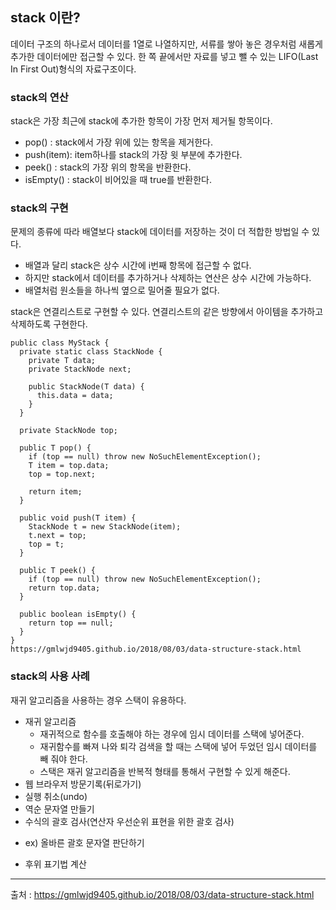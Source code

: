 ## stack 이란?
데이터 구조의 하나로서 데이터를 1열로 나열하지만, 서류를 쌓아 놓은 경우처럼 새롭게 추가한 데이터에만 접근할 수 있다.
한 쪽 끝에서만 자료를 넣고 뺄 수 있는 LIFO(Last In First Out)형식의 자료구조이다.

### stack의 연산
stack은 가장 최근에 stack에 추가한 항목이 가장 먼저 제거될 항목이다.

* pop() : stack에서 가장 위에 있는 항목을 제거한다.
* push(item): item하나를 stack의 가장 윗 부분에 추가한다.
* peek() : stack의 가장 위의 항목을 반환한다.
* isEmpty() : stack이 비어있을 때 true를 반환한다.

### stack의 구현
문제의 종류에 따라 배열보다 stack에 데이터를 저장하는 것이 더 적합한 방법일 수 있다.
* 배열과 달리 stack은 상수 시간에 i번째 항목에 접근할 수 없다.
* 하지만 stack에서 데이터를 추가하거나 삭제하는 연산은 상수 시간에 가능하다.
* 배열처럼 원소들을 하나씩 옆으로 밀어줄 필요가 없다.  

stack은 연결리스트로 구현할 수 있다. 연결리스트의 같은 방향에서 아이템을 추가하고 삭제하도록 구현한다.

```$xslt
public class MyStack {
  private static class StackNode {
    private T data;
    private StackNode next;

    public StackNode(T data) {
      this.data = data;
    }
  }

  private StackNode top;

  public T pop() {
    if (top == null) throw new NoSuchElementException();
    T item = top.data;
    top = top.next;

    return item;
  }

  public void push(T item) {
    StackNode t = new StackNode(item);
    t.next = top;
    top = t;
  }

  public T peek() {
    if (top == null) throw new NoSuchElementException();
    return top.data;
  }

  public boolean isEmpty() {
    return top == null;
  }
}
https://gmlwjd9405.github.io/2018/08/03/data-structure-stack.html
```
### stack의 사용 사례
재귀 알고리즘을 사용하는 경우 스택이 유용하다.
* 재귀 알고리즘
    - 재귀적으로 함수를 호출해야 하는 경우에 임시 데이터를 스택에 넣어준다.  
    - 재귀함수를 빠져 나와 퇴각 검색을 할 때는 스택에 넣어 두었던 임시 데이터를 빼 줘야 한다.  
    - 스택은 재귀 알고리즘을 반복적 형태를 통해서 구현할 수 있게 해준다.
* 웹 브라우저 방문기록(뒤로가기)
* 실행 취소(undo)
* 역순 문자열 만들기
* 수식의 괄호 검사(연산자 우선순위 표현을 위한 괄호 검사)
- ex) 올바른 괄호 문자열 판단하기
* 후위 표기법 계산 
***
출처 : https://gmlwjd9405.github.io/2018/08/03/data-structure-stack.html
    